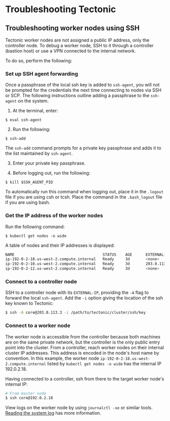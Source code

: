 # Troubleshooting Tectonic

## Troubleshooting worker nodes using SSH

Tectonic worker nodes are not assigned a public IP address, only the controller node. To debug a worker node, SSH to it through a controller (bastion host) or use a VPN connected to the internal network.

To do so, perform the following:

### Set up SSH agent forwarding

Once a passphrase of the local ssh key is added to `ssh-agent`, you will not be prompted for the credentials the next time connecting to nodes via SSH or SCP. The following instructions outline adding a passphrase to the `ssh-agent` on the system.

  1. At the terminal, enter:

  `$ eval ssh-agent`

  2. Run the following:

  `$ ssh-add`

  The `ssh-add` command prompts for a private key passphrase and adds it to the list maintained by `ssh-agent`.

  3. Enter your private key passphrase.

  4. Before logging out, run the following:

  `$ kill $SSH_AGENT_PID`

  To automatically run this command when logging out, place it in the `.logout` file if you are using csh or tcsh. Place the command in the `.bash_logout` file if you are using bash.

### Get the IP address of the worker nodes

Run the following command:

`$ kubectl get nodes -o wide`

A table of nodes and their IP addresses is displayed:

```bash
NAME                                       STATUS    AGE      EXTERNAL-IP
ip-192-0-2-18.us-west-2.compute.internal   Ready     3d       <none>
ip-192-0-2-10.us-west-2.compute.internal   Ready     3d       203.0.113.3
ip-192-0-2-12.us-west-2.compute.internal   Ready     3d       <none>
```

### Connect to a controller node

SSH to a controller node with its `EXTERNAL-IP`, providing the `-A` flag to forward the local `ssh-agent`. Add the `-i` option giving the location of the ssh key known to Tectonic:

```bash
$ ssh -A core@203.0.113.3 -i /path/to/tectonic/cluster/ssh/key
```

### Connect to a worker node

The worker node is accessible from the controller because both machines are on the same private network, but the controller is the only public entry point into the cluster. From a controller, reach worker nodes on their internal cluster IP addresses. This address is encoded in the node's host name by convention. In this example, the worker node `ip-192-0-2-18.us-west-2.compute.internal` listed by `kubectl get nodes -o wide` has the internal IP 192.0.2.18.

Having connected to a controller, ssh from there to the target worker node's internal IP:

```bash
# From master node
$ ssh core@192.0.2.18
```

View logs on the worker node by using `journalctl -xe` or similar tools. [Reading the system log][journalctl] has more information.


[journalctl]: https://github.com/coreos/docs/blob/master/os/reading-the-system-log.md

